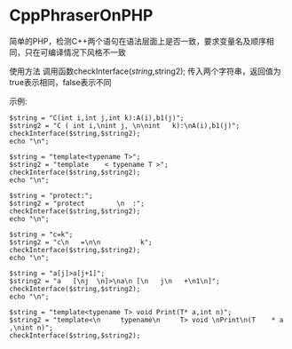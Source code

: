 # CppPhraserOnPHP
简单的PHP，检测C++两个语句在语法层面上是否一致，要求变量名及顺序相同，只在可编译情况下风格不一致


使用方法
调用函数checkInterface($string,$string2);
传入两个字符串，返回值为true表示相同，false表示不同

示例:
```
$string = "C(int i,int j,int k):A(i),b1(j)";
$string2 = "C ( int i,\nint j, \n\nint   k):\nA(i),b1(j)";
checkInterface($string,$string2);
echo "\n";

$string = "template<typename T>";
$string2 = "template    < typename T >";
checkInterface($string,$string2);
echo "\n";

$string = "protect:";
$string2 = "protect        \n  :";
checkInterface($string,$string2);
echo "\n";

$string = "c=k";
$string2 = "c\n   =\n\n          k";
checkInterface($string,$string2);
echo "\n";

$string = "a[j]>a[j+1]";
$string2 = "a   [\nj  \n]>\na\n [\n   j\n   +\n1\n]";
checkInterface($string,$string2);
echo "\n";

$string = "template<typename T> void Print(T* a,int n)";
$string2 = "template<\n     typename\n     T> void \nPrint\n(T    * a  ,\nint n)";
checkInterface($string,$string2);
```
